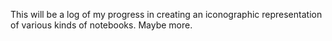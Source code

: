 This will be a log of my progress in creating an iconographic representation of various kinds of notebooks. Maybe more.

